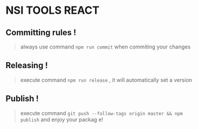 # NSI TOOLS REACT 

## Committing rules ! 

> always use command `npm run commit` when commiting your changes

## Releasing !

> execute command `npm run release` , it will automatically set a version

## Publish !

> execute command `git push --follow-tags origin master && npm publish` and enjoy your packag e!